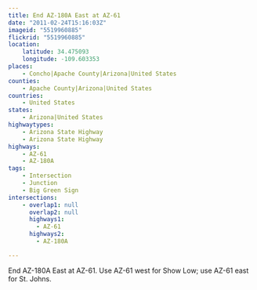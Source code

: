 ```yaml
---
title: End AZ-180A East at AZ-61
date: "2011-02-24T15:16:03Z"
imageid: "5519960885"
flickrid: "5519960885"
location:
    latitude: 34.475093
    longitude: -109.603353
places:
    - Concho|Apache County|Arizona|United States
counties:
    - Apache County|Arizona|United States
countries:
    - United States
states:
    - Arizona|United States
highwaytypes:
    - Arizona State Highway
    - Arizona State Highway
highways:
    - AZ-61
    - AZ-180A
tags:
    - Intersection
    - Junction
    - Big Green Sign
intersections:
    - overlap1: null
      overlap2: null
      highways1:
        - AZ-61
      highways2:
        - AZ-180A

---
```

End AZ-180A East at AZ-61.  Use AZ-61 west for Show Low; use AZ-61 east for St. Johns.